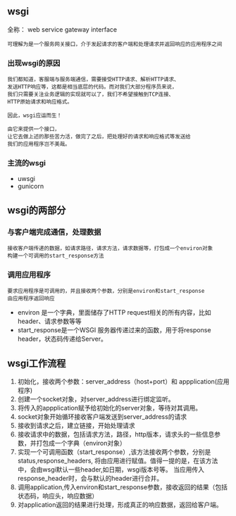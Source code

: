 ## wsgi

全称： web service gateway interface

    可理解为是一个服务网关接口，介于发起请求的客户端和处理请求并返回响应的应用程序之间

### 出现wsgi的原因
    我们都知道，客服端与服务端通信，需要接受HTTP请求、解析HTTP请求、
    发送HTTP响应等，这都是相当底层的代码。而对我们大部分程序员来说，
    我们只需要关注业务逻辑的实现就可以了，我们不希望接触到TCP连接、
    HTTP原始请求和响应格式。

    因此，wsgi应运而生！

    由它来提供一个接口，
    让它去做上述的那些苦力活，做完了之后，把处理好的请求和响应格式等发送给
    我们的应用程序岂不美哉。

### 主流的wsgi

- uwsgi
- gunicorn

## wsgi的两部分


### 与客户端完成通信，处理数据
    接收客户端传递的数据，如请求路径，请求方法，请求数据等，打包成一个environ对象
    构建一个可调用的start_response方法

### 调用应用程序
    要求应用程序是可调用的，并且接收两个参数，分别是environ和start_response
    由应用程序返回响应
- environ 是一个字典，里面储存了HTTP request相关的所有内容，比如header、请求参数等等
- start_response是一个WSGI 服务器传递过来的函数，用于将response header，状态码传递给Server。
    

## wsgi工作流程
1. 初始化，接收两个参数：server_address（host+port）和 appplication(应用程序)
2. 创建一个socket对象，对server_address进行绑定监听。
3. 将传入的appplication赋予给初始化的server对象，等待对其调用。
4. socket对象开始循环接收客户端发送到server_address的请求
5. 接收到请求之后，建立链接，开始处理请求
6. 接收请求中的数据，包括请求方法，路径，http版本，请求头的一些信息参数，并打包成一个字典（environ对象）
7. 实现一个可调用函数（start_response）,该方法接收两个参数，分别是status,response_headers, 
    将由应用进行赋值。值得一提的是，在该方法中，会由wsgi默认一些header,如日期，wsgi版本号等。
    当应用传入response_header时，会与默认的header进行合并。
8. 调用application,传入environ和start_response参数，接收返回的结果（包括状态码，响应头，响应数据）
9. 对application返回的结果进行处理，形成真正的响应数据，返回给客户端。


